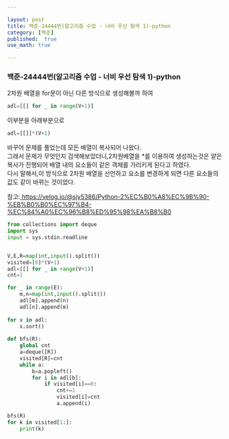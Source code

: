 ```yaml
---

layout: post
title: 백준-24444번(알고리즘 수업 - 너비 우선 탐색 1)-python
category: [백준]
published:  true
use_math: true

---
```

### 백준-24444번(알고리즘 수업 - 너비 우선 탐색 1)-python

2차원 배열을 for문이 아닌 다른 방식으로 생성해볼까 하여 

```python
adl=[[] for _ in range(V+1)]
```

이부분을 아래부분으로

```python
adl=[[]]*(V+1)
```

바꾸어 문제를 풀었는데 모든 배열이 복사되어 나왔다.<br>
그래서 문제가 무엇인지 검색해보았더니,2차원배열을 *를 이용하여 생성하는것은 얕은 복사가 진행되어 배열 내의 요소들이 같은 객체를 가리키게 된다고 하였다.<br>
다시 말해서,이 방식으로 2차원 배열을 선언하고 요소를 변경하게 되면 다른 요소들의 값도 같이 바뀌는 것이었다.<br>

참고:<a href="https://velog.io/@sjy5386/Python-2%EC%B0%A8%EC%9B%90-%EB%B0%B0%EC%97%B4-%EC%84%A0%EC%96%B8%ED%95%98%EA%B8%B0">
https://velog.io/@sjy5386/Python-2%EC%B0%A8%EC%9B%90-%EB%B0%B0%EC%97%B4-%EC%84%A0%EC%96%B8%ED%95%98%EA%B8%B0


```python
from collections import deque
import sys
input = sys.stdin.readline


V,E,R=map(int,input().split())
visited=[0]*(V+1)
adl=[[] for _ in range(V+1)]
cnt=1

for _ in range(E):
    m,n=map(int,input().split())
    adl[m].append(n)
    adl[n].append(m)
    
for x in adl:
    x.sort()    
    
def bfs(R):
    global cnt
    a=deque([R])
    visited[R]=cnt
    while a:
        b=a.popleft()
        for i in adl[b]:
            if visited[i]==0:
                cnt+=1
                visited[i]=cnt
                a.append(i)

bfs(R)
for k in visited[1:]:
    print(k)
    
                    
    
```
